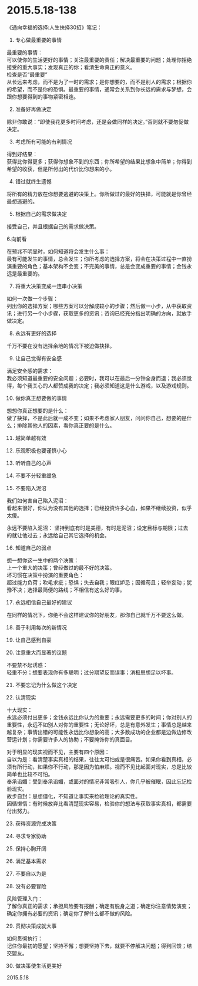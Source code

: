 2015.5.18-138
=============
《通向幸福的选择:人生抉择30招》笔记：

1. 专心做最重要的事情

最重要的事情：  
可以使你的生活更好的事情；关注最重要的责任；解决最重要的问题；处理你拒绝接受的重大事实；发现真正的你；看清生命真正的意义。  
检查是否“最重要”  
从长远来考虑，而不是为了一时的需求；是你想要的，而不是别人的需求；根据你的希望，而不是你的恐惧。最重要的事情，通常会关系到你长远的需求与梦想，会跟你想要得到的事物紧密相连。  

2. 准备好再做决定

除非你敢说：“即使我花更多时间考虑，还是会做同样的决定。”否则就不要匆促做决定。

3. 考虑所有可能的有利情况

得到好结果：  
获得比你得更多；获得你想象不到的东西；你所希望的结果比想象中简单；你得到希望的收获，但是所付出的代价比你想来的小。

4. 错过就终生遗憾

将所有的精力放在你想要逃避的决策上。你所做过的最好的抉择，可能就是你曾经最想逃避的。

5. 根据自己的需求做决定

接受自己，并且根据自己的需求做决策。

6.向前看

在预兆不明显时，如何知道将会发生什么事：  
最有可能发生的事情，总会发生；你所考虑的选择方案，将会在决策过程中一直扮演重要的角色；基本架构不会变；不完美的事情，总是会变成重要的事情；金钱永远是最重要的。

7. 将重大决策变成一连串小决策  

如何一次做一个步骤：  
列出你的选择方案；哪些方案可以分解成较小的步骤；然后做一小步，从中获取资讯；进行另一个小步骤，获取更多的资讯；咨询已经充分指出明确的方向，就放手做决定。

8. 永远有更好的选择

千万不要在没有选择余地的情况下被迫做抉择。

9. 让自己觉得有安全感

满足安全感的需求：  
我必须知道最重要的安全问题；必要时，我可以在最后一分钟全身而退；我必须觉得，每个我关心的人都赞成我的决定；我必须知道这是什么游戏，以及游戏规则。

10. 做你真正想要做的事情

想想你真正想要的是什么：  
做了抉择，不是此后就一成不变；如果不考虑家人朋友，问问你自己，想要的是什么；排除其他人的因素，看你真正要的是什么。

11. 越简单越有效

12. 乐观积极也要谨慎小心

13. 听听自己的心声

14. 不要不分轻重缓急

15. 不要陷入泥沼

我们如何害自己陷入泥沼：  
看起来很好，你认为没有其他的选择；已经投资许多心血，如果不继续投资，似乎太傻。  

永远不要陷入泥沼：
坚持到底有时是美德，有时是泥沼；设定目标与期限；过去的就让他过去；永远给自己其它选择的机会。

16. 知道自己的弱点

想一想你这一生中的两个决策：  
上一个重大的决策；曾经做过的最不好的决策。  
坏习惯在决策中扮演的重要角色：  
超过能力负荷；吹毛求疵；恐惧；失去自我；眼红妒忌；因循苟且；轻举妄动；犹豫不决；选择最简便的路线；不相信有这么好的事。

17. 永远相信自己最好的建议

在同样的情况下，你绝不会这样建议你的好朋友，那你自己就千万不要这么做。

18. 善于利用每次的新情况

19. 让自己感到自豪

20. 注意重大而显著的议题

不要禁不起诱惑：  
轻重不分；想要表现你有多聪明；过分期望反而误事；消极思想足以坏事。

21. 不要忘记为什么做这个决定

22. 认清现实

十大现实：  
永远必须付出更多；金钱永远比你认为的重要；永远需要更多的时间；你对别人的重要性，永远不如别人对你的重要性；无论好坏，总是有意外发生；事情总是越来越复杂；事情出错的可能性永远比你想象的高；大多数成功的企业都是边做边修改营运计划；你需要许多人的协助；不要掩饰你的真面目。

对于明显的现实视而不见，主要有四个原因：  
自以为是：看清楚事实真相的结果，往往太可怕或是很痛苦。如果你看到真相，必须有所行动，如果你不行动，那是因为怕麻烦。视而不见比起面对现实，总是比较简单也比较不可怕。  
奉承谄媚：受到奉承谄媚，或面对的情况非常吸引人，你几乎被催眠，因此忘记检验现实。  
故步自封：思想僵化，不知道让事实来检验理论的真实性。  
因循懒惰：有时候放弃比看清楚现实容易，检验你的想法与获取事实真相，都需要付出努力。  

23. 获得资源完成决策

24. 寻求专家协助

25. 保持心胸开阔

26. 满足基本需求

27. 不要自以为是

28. 没有必要冒险

风险管理入门：  
了解你真正的需求；承担风险要有报酬；确定有脱身之道；确定你注意情势演变；确定你拥有必要的资讯；确定你了解什么都不做的风险。

29. 贯彻决策成就大事

如何贯彻执行：  
记住你最初的愿望；坚持不懈；想要坚持下去，就要不停解决问题；得到回馈；结交盟友。

30. 做决策使生活更美好

2015.5.18